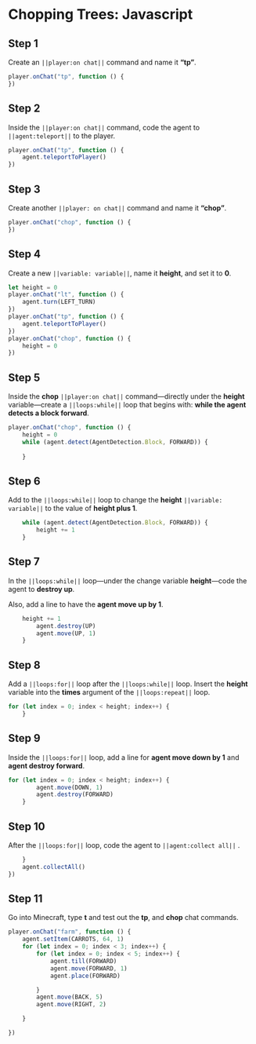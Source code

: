 # Chopping Trees: Javascript

## Step 1

Create an ``||player:on chat||`` command and name it **“tp”**.

```javascript
player.onChat("tp", function () {
})
```

## Step 2

Inside the ``||player:on chat||`` command, code the agent to ``||agent:teleport||`` to the player.

```javascript
player.onChat("tp", function () {
    agent.teleportToPlayer()
})
```

## Step 3

Create another ``||player: on chat||`` command and name it **“chop”**.

```javascript
player.onChat("chop", function () {
})
```

## Step 4

Create a new ``||variable: variable||``, name it **height**, and set it to **0**.

```javascript
let height = 0
player.onChat("lt", function () {
    agent.turn(LEFT_TURN)
})
player.onChat("tp", function () {
    agent.teleportToPlayer()
})
player.onChat("chop", function () {
    height = 0
})
```

## Step 5

Inside the **chop** ``||player:on chat||`` command—directly under the **height** variable—create a ``||loops:while||`` loop that begins with: **while the agent detects a block forward**.

```javascript
player.onChat("chop", function () {
    height = 0
    while (agent.detect(AgentDetection.Block, FORWARD)) {
    	
    }
```

## Step 6

Add to the ``||loops:while||`` loop to change the **height** ``||variable: variable||`` to the value of **height plus 1**.

```javascript
    while (agent.detect(AgentDetection.Block, FORWARD)) {
        height += 1
    }
```

## Step 7

In the ``||loops:while||`` loop—under the change variable **height**—code the agent to  **destroy up**. 

Also, add a line to have the **agent move up by 1**.

```javascript
    height += 1
        agent.destroy(UP)
        agent.move(UP, 1)
    }
```

## Step 8

Add a ``||loops:for||`` loop  after the ``||loops:while||`` loop. Insert the **height** variable into the **times** argument of the ``||loops:repeat||`` loop.

```javascript
for (let index = 0; index < height; index++) {
    } 
```

## Step 9

Inside the ``||loops:for||`` loop,  add a line for **agent move down by 1** and **agent destroy forward**.

```javascript
for (let index = 0; index < height; index++) {
        agent.move(DOWN, 1)
        agent.destroy(FORWARD)
    }
```

## Step 10

After the ``||loops:for||`` loop, code the agent to ``||agent:collect all||`` .

```javascript
    }
    agent.collectAll()
})
```

## Step 11

Go into Minecraft, type **t** and test out the **tp**, and **chop** chat commands. 

```javascript
player.onChat("farm", function () { 
    agent.setItem(CARROTS, 64, 1) 
    for (let index = 0; index < 3; index++) { 
        for (let index = 0; index < 5; index++) { 
            agent.till(FORWARD) 
            agent.move(FORWARD, 1) 
            agent.place(FORWARD) 

        } 
        agent.move(BACK, 5) 
        agent.move(RIGHT, 2) 

    } 

}) 
```
